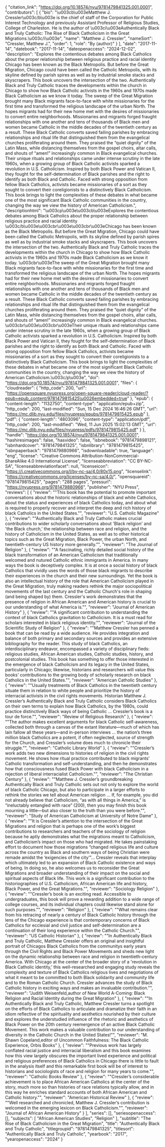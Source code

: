 {
   "citation_link": "https://doi.org/10.18574/nyu/9781479841325.001.0001",
   "contributors": [
     {
       "bio": "\u003cb\u003eMatthew J. Cressler\u003c/b\u003e is the chief of staff of the Corporation for Public Interest Technology and previously Assistant Professor of Religious Studies, College of Charleston.  He is the author of \u003ci\u003eAuthentically Black and Truly Catholic: The Rise of Black Catholicism in the Great Migrations.\u003c/i\u003e",
       "name": "Matthew J. Cressler",
       "nameSort": "Cressler, Matthew J.",
       "order": 1,
       "role": "By (author)"
     }
   ],
   "date": "2017-11-14",
   "datebook": "2017-11-14",
   "dateopenaccess": "2024-12-02",
   "description": "Explores the contentious debates among Black Catholics about the proper relationship between religious practice and racial identity Chicago has been known as the Black Metropolis. But before the Great Migration, Chicago could have been called the Catholic Metropolis, with its skyline defined by parish spires as well as by industrial smoke stacks and skyscrapers. This book uncovers the intersection of the two. Authentically Black and Truly Catholic traces the developments within the church in Chicago to show how Black Catholic activists in the 1960s and 1970s made Black Catholicism as we know it today.                                               The sweep of the Great Migration brought many Black migrants face-to-face with white missionaries for the first time and transformed the religious landscape of the urban North. The hopes migrants had for their new home met with the desires of missionaries to convert entire neighborhoods. Missionaries and migrants forged fraught relationships with one another and tens of thousands of Black men and women became Catholic in the middle decades of the twentieth century as a result. These Black Catholic converts saved failing parishes by embracing relationships and ritual life that distinguished them from the evangelical churches proliferating around them. They praised the “quiet dignity” of the Latin Mass, while distancing themselves from the gospel choirs, altar calls, and shouts of “amen!” increasingly common in Black evangelical churches. Their unique rituals and relationships came under intense scrutiny in the late 1960s, when a growing group of Black Catholic activists sparked a revolution in U.S. Catholicism. Inspired by both Black Power and Vatican II, they fought for the self-determination of Black parishes and the right to identify as both Black and Catholic. Faced with strong opposition from fellow Black Catholics, activists became missionaries of a sort as they sought to convert their coreligionists to a distinctively Black Catholicism. This book brings to light the complexities of these debates in what became one of the most significant Black Catholic communities in the country, changing the way we view the history of American Catholicism.",
   "descriptionhtml": "\u003cp\u003e\u003cb\u003eExplores the contentious debates among Black Catholics about the proper relationship between religious practice and racial identity \u003c/b\u003e\u003cbr\u003e\u003cbr\u003eChicago has been known as the Black Metropolis. But before the Great Migration, Chicago could have been called the Catholic Metropolis, with its skyline defined by parish spires as well as by industrial smoke stacks and skyscrapers. This book uncovers the intersection of the two. Authentically Black and Truly Catholic traces the developments within the church in Chicago to show how Black Catholic activists in the 1960s and 1970s made Black Catholicism as we know it today.                                               \u003cbr\u003eThe sweep of the Great Migration brought many Black migrants face-to-face with white missionaries for the first time and transformed the religious landscape of the urban North. The hopes migrants had for their new home met with the desires of missionaries to convert entire neighborhoods. Missionaries and migrants forged fraught relationships with one another and tens of thousands of Black men and women became Catholic in the middle decades of the twentieth century as a result. These Black Catholic converts saved failing parishes by embracing relationships and ritual life that distinguished them from the evangelical churches proliferating around them. They praised the “quiet dignity” of the Latin Mass, while distancing themselves from the gospel choirs, altar calls, and shouts of “amen!” increasingly common in Black evangelical churches. \u003cbr\u003e\u003cbr\u003eTheir unique rituals and relationships came under intense scrutiny in the late 1960s, when a growing group of Black Catholic activists sparked a revolution in U.S. Catholicism. Inspired by both Black Power and Vatican II, they fought for the self-determination of Black parishes and the right to identify as both Black and Catholic. Faced with strong opposition from fellow Black Catholics, activists became missionaries of a sort as they sought to convert their coreligionists to a distinctively Black Catholicism. This book brings to light the complexities of these debates in what became one of the most significant Black Catholic communities in the country, changing the way we view the history of American Catholicism.\u003c/p\u003e",
   "doi": "https://doi.org/10.18574/nyu/9781479841325.001.0001",
   "files": {
     "cloudreader": {
       "http_code": 200,
       "url": "https://opensquare.nyupress.org/open-square-reader/cloud-reader/?epub=epub_content/9781479815425\u0026embedded=true"
     },
     "epub": {
       "content-length": "1132750",
       "content-type": "application/epub+zip",
       "http_code": 200,
       "last-modified": "Sun, 15 Dec 2024 16:46:26 GMT",
       "url": "https://mc.dlib.nyu.edu/files/nyupress/epubs/9781479815425.epub"
     },
     "pdf": {
       "content-length": "4803096",
       "content-type": "application/pdf",
       "http_code": 200,
       "last-modified": "Wed, 11 Jun 2025 15:02:13 GMT",
       "url": "https://mc.dlib.nyu.edu/files/nyupress/pdfs/9781479815425.pdf"
     }
   },
   "handle": "https://doi.org/10.18574/nyu/9781479841325.001.0001",
   "hashiresimages": false,
   "hasvideo": false,
   "isbnebook": "9781479898121",
   "isbnhardcover": "9781479841325",
   "isbnlibrary": "9781479815425",
   "isbnpaperback": "9781479880966",
   "isdownloadable": true,
   "language": "eng",
   "license": "Creative Commons Attribution-NonCommercial-ShareAlike 4.0 International License",
   "licenseabbreviation": "CC BY-NC-SA",
   "licenseabbreviationfacet": null,
   "licenseicon": "https://i.creativecommons.org/l/by-nc-sa/4.0/80x15.png",
   "licenselink": "https://creativecommons.org/licenses/by-nc-sa/4.0/",
   "opensquareid": "9781479815425",
   "pages": "288 pages",
   "pressurl": "https://nyupress.org/9781479880966",
   "publisher": "NYU Press",
   "reviews": [
     {
       "review": "\"This book has the potential to promote important conversations about the historic relationships of black and white Catholics, about the status and experiences of black Catholics today, and about what is required to properly recover and interpret the deep and rich history of black Catholics in the United States.\"",
       "reviewer": "U.S. Catholic Magazine"
     },
     {
       "review": "\"Authentically Black and Truly Catholic makes crucial contributions to wider scholarly conversations about 'Black religion' and 'the Black church,' the relationship between race and religion, and the history of Catholicism in the United States, as well as to other historical topics such as the Great Migration, Black Power, the urban North, and twentieth-century US history more generally.\"",
       "reviewer": "The Journal of Religion"
     },
     {
       "review": "\"A fascinating, richly detailed social history of the black transformation of an American Catholicism that traditionally welcomed and nutured Catholic ethnic immigrants in America. In many ways the book is deceptively complex. It is at once a social history of black Catholics that vividly uses the words of those black migrants to describe their experiences in the church and their new surroundings. Yet the book is also an intellectual history of the role that American Catholicism played in the Great Migration, truly making readers rethink the major sociopolitical movements of the last century and the Catholic Church's role in shaping (and being shaped by) them. Cressler's work demonstrates that the presence of religion in African American and American history is crucial to our understanding of what America is.\"",
       "reviewer": "Journal of American History"
     },
     {
       "review": "\"A significant contribution to understanding the context of black Catholics gravitation to Catholicism. It is a must read for scholars interested in black religious identity.\"",
       "reviewer": "Journal of the Scientific Study of Religion"
     },
     {
       "review": "\"Matthew Cressler has penned a book that can be read by a wide audience.  He provides integration and balance of both primary and secondary sources and provides an extensive bibliography for the reader.  This study of black Catholics, an interdisciplinary endeavor, encompassed a variety of disciplinary fieds: religious studies, African American studies, Catholic studies, history, and postcolonial studies.  This book has something to offer those interested in the emergence of black Catholicism and its legacy in the United States, particularly in Chicago; likewise, historians and researchers will value this books’ contributions to the growing body of scholarly research on black Catholics in the United States.\"",
       "reviewer": "American Catholic Studies"
     },
     {
       "review": "\"Usually treatments of Black Catholics in the twentieth century situate them in relation to white people and prioritize the history of interracial activists in the civil rights movements.  Historian Matthew J. Cressler’s Authentically Black and Truly Catholic considers Black Catholics on their own terms to explain how Black Catholics, by the 1980s, could practice distinctively Black ways of being Catholic … Cressler’s book is a tour de force.\"",
       "reviewer": "Review of Religious Research"
     },
     {
       "review": "\"The author makes excellent arguments for black Catholic self-awareness, collected both through a canvas of the extant literature—much of which has lain fallow all these years—and in-person interviews … the nation’s three million black Catholics are a potent, if often neglected, source of strength for the Church, and Cressler’s volume does much to chronicle their struggle.\"",
       "reviewer": "Catholic Library World"
     },
     {
       "review": "\"Cressler’s work adds two new dimensions to histories of religion in the civil rights movement. He shows how ritual practice contributed to black migrants’ Catholic transformation and self-understanding, and then he demonstrates how that consciousness fused Black Power with black Catholicism in a rejection of liberal interracialist Catholicism.\"",
       "reviewer": "The Christian Century"
     },
     {
       "review": "\"Matthew J. Cressler’s groundbreaking Authentically Black and Truly Catholic sets out not only to explore the world of black Catholic Chicago, but also to participate in a larger efforts to rethink the stories we tell about American religion … If, for example, you did not already believe that Catholicism, “as with all things in America,” is “ineluctably entangled with race” (200), then you may finish this book mourning a little—but also closer to the truth than you were before.\"",
       "reviewer": "Study of American Catholicism at University of Notre Dame"
     },
     {
       "review": "\"It is Cressler’s attention to the intersection of the Great Migrations and religion that is perhaps one of the work’s biggest contributions to researchers and teachers of the sociology of religion because he aptly demonstrates what the migrations meant to Catholicism, and Catholicism’s impact on those who had migrated. He takes painstaking effort to document how those migrations “changed religious life and culture across the country as Black and southern ways of being Christian were remade amidst the ‘exigencies of the city’”… Cressler reveals that interplay which ultimately led to an expansion of Black Catholic existence and ways of being. In doing so, he also welcomes us to reconsider the Great Migrations and broader understanding of their impact on the social and spiritual aspects of Black life. This work is a significant contribution to the historiographies of U.S. Catholicism, African American life and history, Black Power, and the Great Migrations.\"",
       "reviewer": "Sociology Religion"
     },
     {
       "review": "\"Cressler’s book is an exciting read. Accessible to undergraduates, this book will prove a rewarding addition to a wide range of college courses, and its individual chapters could likewise stand alone for such purposes.\"",
       "reviewer": "Religion"
     },
     {
       "review": "\"What remains clear from his retracing of nearly a century of Black Catholic history through the lens of the Chicago experience is that contemporary concerns of Black Catholics for ecclesial and civil justice and self-determination are a continuation of their long experience within the Catholic Church.\"",
       "reviewer": "US Catholic Historian"
     },
     {
       "review": "\"In Authentically Black and Truly Catholic, Matthew Cressler offers an original and insightful portrait of Chicagos Black Catholics from the communitys early years through the Civil Rights and Black Power Movements and sheds new light on the dynamic relationship between race and religion in twentieth-century America. With Chicago at the center of the broader story of a 'revolution in Black Catholic identity,' this well-researched and engaging study reveals the complexity and texture of Black Catholics religious lives and negotiations of what it meant to be committed to both Black solidarity and community life and to the Roman Catholic Church. Cressler advances the study of Black Catholic history in exciting ways and makes an invaluable contribution.\"",
       "reviewer": "Judith Weisenfeld,author of New World A-Coming: Black Religion and Racial Identity during the Great Migration"
     },
     {
       "review": "\"In Authentically Black and Truly Catholic, Matthew Cressler turns a spotlight on the efforts of Black Catholics to articulate and dramatize their faith in an idiom reflective of the spirituality and aesthetics nourished by their culture and explores the understudied influence of the rhetoric and aesthetics of Black Power on the 20th century reemergence of an active Black Catholic Movement. This work makes a valuable contribution to our understanding of diversity in the Catholic Church in the United States!\"",
       "reviewer": "M. Shawn Copeland,editor of Uncommon Faithfulness: The Black Catholic Experience, Orbis Books"
     },
     {
       "review": "\"Previous work has largely conflated racial justice and interracial liberalism and this book examines how this view largely obscures the important lived experience and political and religious preferences of Black Catholics in Chicago there is little to fault in the analysis itself and this remarkable first book will be of interest to historians and sociologists of race and religion for many years to come.\"",
       "reviewer": "Catholic Books Review"
     },
     {
       "review": "\"Cressler’s considerable achievement is to place African American Catholics at the center of the story, much more so than histories of race relations typically allow, and in this way he enriches standard accounts of both African American and Catholic history.\"",
       "reviewer": "American Historical Review"
     },
     {
       "review": "\"Well researched and chronicled, Matthew J. Cressler’s contribution is welcomed in the emerging lexicon on Black Catholicism.\"",
       "reviewer": "Journal of African American History"
     }
   ],
   "series": [],
   "seriesopenaccess": [],
   "subjects": [
     "African American Studies",
     "Religion"
   ],
   "subtitle": "The Rise of Black Catholicism in the Great Migration",
   "title": "Authentically Black and Truly Catholic",
   "titlegroupid": "9781479841325",
   "titlesort": "Authentically Black and Truly Catholic",
   "yearbook": "2017",
   "yearopenaccess": "2024"
 }
